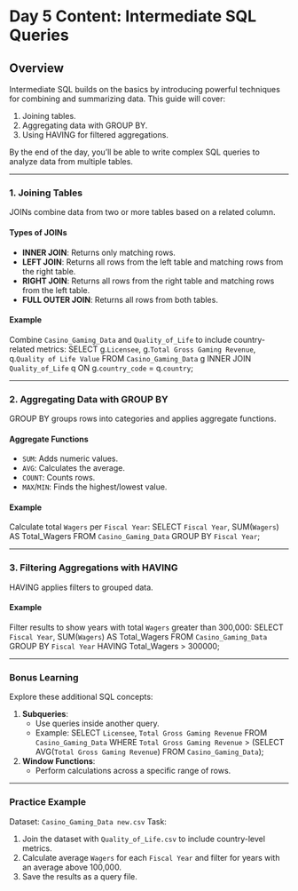 # Day 5 Content: Intermediate SQL Queries

## Overview
Intermediate SQL builds on the basics by introducing powerful techniques for combining and summarizing data. This guide will cover:
1. Joining tables.
2. Aggregating data with GROUP BY.
3. Using HAVING for filtered aggregations.

By the end of the day, you’ll be able to write complex SQL queries to analyze data from multiple tables.

---

### 1. Joining Tables
JOINs combine data from two or more tables based on a related column.

#### Types of JOINs
- **INNER JOIN**: Returns only matching rows.
- **LEFT JOIN**: Returns all rows from the left table and matching rows from the right table.
- **RIGHT JOIN**: Returns all rows from the right table and matching rows from the left table.
- **FULL OUTER JOIN**: Returns all rows from both tables.

#### Example
Combine `Casino_Gaming_Data` and `Quality_of_Life` to include country-related metrics:
SELECT g.`Licensee`, g.`Total Gross Gaming Revenue`, q.`Quality of Life Value`
FROM `Casino_Gaming_Data` g
INNER JOIN `Quality_of_Life` q
ON g.`country_code` = q.`country`;

---

### 2. Aggregating Data with GROUP BY
GROUP BY groups rows into categories and applies aggregate functions.

#### Aggregate Functions
- `SUM`: Adds numeric values.
- `AVG`: Calculates the average.
- `COUNT`: Counts rows.
- `MAX`/`MIN`: Finds the highest/lowest value.

#### Example
Calculate total `Wagers` per `Fiscal Year`:
SELECT `Fiscal Year`, SUM(`Wagers`) AS Total_Wagers
FROM `Casino_Gaming_Data`
GROUP BY `Fiscal Year`;

---

### 3. Filtering Aggregations with HAVING
HAVING applies filters to grouped data.

#### Example
Filter results to show years with total `Wagers` greater than 300,000:
SELECT `Fiscal Year`, SUM(`Wagers`) AS Total_Wagers
FROM `Casino_Gaming_Data`
GROUP BY `Fiscal Year`
HAVING Total_Wagers > 300000;

---

### Bonus Learning
Explore these additional SQL concepts:
1. **Subqueries**:
   - Use queries inside another query.
   - Example:
     SELECT `Licensee`, `Total Gross Gaming Revenue`
     FROM `Casino_Gaming_Data`
     WHERE `Total Gross Gaming Revenue` > 
         (SELECT AVG(`Total Gross Gaming Revenue`) 
          FROM `Casino_Gaming_Data`);
2. **Window Functions**:
   - Perform calculations across a specific range of rows.

---

### Practice Example
Dataset: `Casino_Gaming_Data new.csv`
Task:
1. Join the dataset with `Quality_of_Life.csv` to include country-level metrics.
2. Calculate average `Wagers` for each `Fiscal Year` and filter for years with an average above 100,000.
3. Save the results as a query file.
